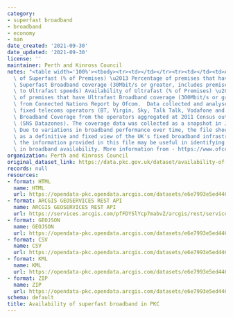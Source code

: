 ```yaml
---
category:
- superfast broadband
- broadband
- economy
- nan
date_created: '2021-09-30'
date_updated: '2021-09-30'
license: ''
maintainer: Perth and Kinross Council
notes: "<table width='100%'><tbody><tr><td></td></tr><tr><td></td><td>Availability\
  \ of Superfast (% of Premises) \u2013 Percentage of premises that have at least\
  \ Superfast Broadband coverage (30Mbit/s or greater, includes premises with access\
  \ to Ultrafast speeds) Availability of Ultrafast (% of Premises) \u2013 Percentage\
  \ of premises that have Ultrafast Broadband coverage (300Mbit/s or greater) Sourced\
  \ from Connected Nations Report by Ofcom.  Data collected and analysed from major\
  \ fixed telecoms operators (BT, Virgin, Sky, Talk Talk, Vodafone and KCOM).  Contains\
  \ Broadband Coverage from the operators aggregated at 2011 Census output area level\
  \ (SNS Datazones). The coverage data was collected as a snapshot in January 2018.\
  \ Due to variations in broadband performance over time, the file should not be regarded\
  \ as a definitive and fixed view of the UK's fixed broadband infrastructure. However,\
  \ the information provided in this file may be useful in identifying variations\
  \ in broadband availability. More information from - https://www.ofcom.org.uk/research-and-data/multi-sector-research/infrastructure-research/connected-nations-update-spring-2018</td></tr></tbody></table>"
organization: Perth and Kinross Council
original_dataset_link: https://data.pkc.gov.uk/dataset/availability-of-superfast-broadband-in-pkc
records: null
resources:
- format: HTML
  name: HTML
  url: https://opendata-pkc.opendata.arcgis.com/datasets/e6e7993e5ed446738eb95d0531785025_0
- format: ARCGIS GEOSERVICES REST API
  name: ARCGIS GEOSERVICES REST API
  url: https://services.arcgis.com/pfFDYSlYcp7mabvZ/arcgis/rest/services/SuperfastBroadband/FeatureServer/0
- format: GEOJSON
  name: GEOJSON
  url: https://opendata-pkc.opendata.arcgis.com/datasets/e6e7993e5ed446738eb95d0531785025_0.geojson?outSR=%7B%22latestWkid%22%3A27700%2C%22wkid%22%3A27700%7D
- format: CSV
  name: CSV
  url: https://opendata-pkc.opendata.arcgis.com/datasets/e6e7993e5ed446738eb95d0531785025_0.csv?outSR=%7B%22latestWkid%22%3A27700%2C%22wkid%22%3A27700%7D
- format: KML
  name: KML
  url: https://opendata-pkc.opendata.arcgis.com/datasets/e6e7993e5ed446738eb95d0531785025_0.kml?outSR=%7B%22latestWkid%22%3A27700%2C%22wkid%22%3A27700%7D
- format: ZIP
  name: ZIP
  url: https://opendata-pkc.opendata.arcgis.com/datasets/e6e7993e5ed446738eb95d0531785025_0.zip?outSR=%7B%22latestWkid%22%3A27700%2C%22wkid%22%3A27700%7D
schema: default
title: Availability of superfast broadband in PKC
---
```

